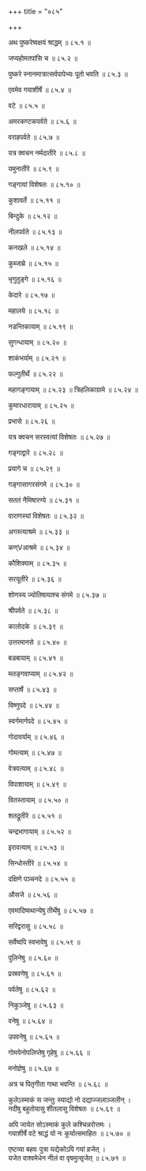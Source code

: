 +++
title = "०८५"

+++

अथ पुष्करेष्वक्षयं श्राद्धम् ॥ ८५.१ ॥

जप्यहोमतपांसि च ॥ ८५.२ ॥

पुष्करे स्नानमात्रात्सर्वपापेभ्यः पूतो भवति ॥ ८५.३ ॥

एवमेव गयाशीर्षे ॥ ८५.४ ॥

वटे ॥ ८५.५ ॥

अमरकण्टकपर्वते ॥ ८५.६ ॥

वराहपर्वते ॥ ८५.७ ॥

यत्र क्वचन नर्मदातीरे ॥ ८५.८ ॥

यमुनातीरे ॥ ८५.९ ॥

गङ्गायां विशेषतः ॥ ८५.१० ॥

कुशावर्ते ॥ ८५.११ ॥

बिन्दुके ॥ ८५.१२ ॥

नीलपर्वते ॥ ८५.१३ ॥

कनखले ॥ ८५.१४ ॥

कुब्जाम्रे ॥ ८५.१५ ॥

भृगुतुङ्गे ॥ ८५.१६ ॥

केदारे ॥ ८५.१७ ॥

महालये ॥ ८५.१८ ॥

नडन्तिकायाम् ॥ ८५.१९ ॥

सुगन्धायाम् ॥ ८५.२० ॥

शाकंभर्याम् ॥ ८५.२१ ॥

फल्गुतीर्थे ॥ ८५.२२ ॥

महागङ्गायाम् ॥ ८५.२३ ॥
त्रिहलिकाग्रामे ॥ ८५.२४ ॥

कुमारधारायाम् ॥ ८५.२५ ॥

प्रभासे ॥ ८५.२६ ॥

यत्र क्वचन सरस्वत्यां विशेषतः ॥ ८५.२७ ॥

गङ्गाद्वारे ॥ ८५.२८ ॥

प्रयागे च ॥ ८५.२९ ॥

गङ्गासागरसंगमे ॥ ८५.३० ॥

सततं नैमिषारण्ये ॥ ८५.३१ ॥

वाराणस्यां विशेषतः ॥ ८५.३२ ॥

अगस्त्याश्रमे ॥ ८५.३३ ॥

कण्Vआश्रमे ॥ ८५.३४ ॥

कौशिक्याम् ॥ ८५.३५ ॥

सरयूतीरे ॥ ८५.३६ ॥

शोणस्य ज्योतिषायाश्च संगमे ॥ ८५.३७ ॥

श्रीपर्वते ॥ ८५.३८ ॥

कालोदके ॥ ८५.३९ ॥

उत्तरमानसे ॥ ८५.४० ॥

बडबायाम् ॥ ८५.४१ ॥

मतङ्गवाप्याम् ॥ ८५.४२ ॥

सप्तार्षे ॥ ८५.४३ ॥

विष्णुपदे ॥ ८५.४४ ॥

स्वर्गमार्गपदे ॥ ८५.४५ ॥

गोदावर्याम् ॥ ८५.४६ ॥

गोमत्याम् ॥ ८५.४७ ॥

वेत्रवत्याम् ॥ ८५.४८ ॥

विपाशायाम् ॥ ८५.४९ ॥

वितस्तायाम् ॥ ८५.५० ॥

शतद्रूतीरे ॥ ८५.५१ ॥

चन्द्रभागायाम् ॥ ८५.५२ ॥

इरावत्याम् ॥ ८५.५३ ॥

सिन्धोस्तीरे ॥ ८५.५४ ॥

दक्षिणे पञ्चनदे ॥ ८५.५५ ॥

औसजे ॥ ८५.५६ ॥

एवमादिष्वथान्येषु तीर्थेषु ॥ ८५.५७ ॥

सरिद्वरासु ॥ ८५.५८ ॥

सर्वेष्वपि स्वभावेषु ॥ ८५.५९ ॥

पुलिनेषु ॥ ८५.६० ॥

प्रस्रवणेषु ॥ ८५.६१ ॥

पर्वतेषु ॥ ८५.६२ ॥

निकुञ्जेषु ॥ ८५.६३ ॥

वनेषु ॥ ८५.६४ ॥

उपवनेषु ॥ ८५.६५ ॥

गोमयेनोपलिप्तेषु गृहेषु ॥ ८५.६६ ॥

मनोज्ञेषु ॥ ८५.६७ ॥

अत्र च पितृगीता गाथा भवन्ति ॥ ८५.६८ ॥

कुलेऽस्माकं स जन्तुः स्याद्यो नो दद्याज्जलाञ्जलीन्  ।  
नदीषु बहुतोयासु शीतलासु विशेषतः  ॥ ८५.६९ ॥

अपि जायेत सोऽस्माकं कुले कश्चिन्नरोत्तमः  ।  
गयाशीर्षे वटे श्राद्धं यो नः कुर्यात्समाहितः  ॥ ८५.७० ॥

एष्टव्या बहवः पुत्रा यद्येकोऽपि गयां व्रजेत् ।  
यजेत वाश्वमेधेन नीलं वा वृषमुत्सृजेत् ॥ ८५.७१ ॥


